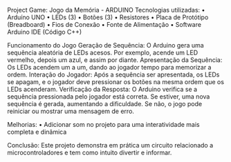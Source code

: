 Project Game: Jogo da Memória - ARDUINO 
Tecnologias utilizadas:
•	Arduíno UNO
•	LEDs (3)
•	Botões (3)
•	Resistores
•	Placa de Protótipo (Breadboard)
•	Fios de Conexão
•	Fonte de Alimentação
•	Software Arduino IDE (Código C++)

Funcionamento do Jogo
Geração de Sequência:
O Arduino gera uma sequência aleatória de LEDs acesos. Por exemplo, acende um LED vermelho, depois um azul, e assim por diante.
Apresentação da Sequência:
Os LEDs acendem um a um, dando ao jogador tempo para memorizar a ordem.
Interação do Jogador:
Após a sequência ser apresentada, os LEDs se apagam, e o jogador deve pressionar os botões na mesma ordem que os LEDs acenderam.
Verificação da Resposta:
O Arduino verifica se a sequência pressionada pelo jogador está correta. Se estiver, uma nova sequência é gerada, aumentando a dificuldade. Se não, o jogo pode reiniciar ou mostrar uma mensagem de erro.

Melhorias:
•	Adicionar som no projeto para uma interatividade mais completa e dinâmica

Conclusão: 
Este projeto demonstra em prática um circuito relacionado a microcontroladores e tem como intuito divertir e informar.
